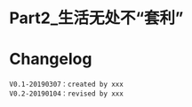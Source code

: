 #  Part2_生活无处不“套利”






# Changelog
    V0.1-20190307：created by xxx
    V0.2-20190104：revised by xxx


